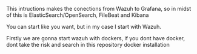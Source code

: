 This intructions makes the conections from Wazuh to Grafana, so in midst of this is ElasticSearch/OpenSearch, FileBeat and Kibana

You can start like you want, but in my case I start with Wazuh.

Firstly we are gonna start wazuh with dockers, if you dont have docker, dont take the risk and search in this repository docker installation
